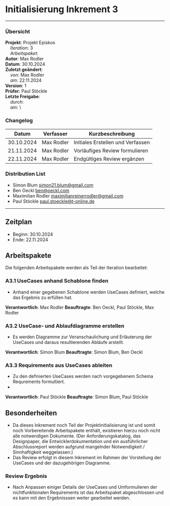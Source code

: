 # Initialisierung Inkrement 3

---

### Übersicht

**Projekt**: Projekt Episkos \
&nbsp;&nbsp;&nbsp;&nbsp;_Iteration_: 3\
&nbsp;&nbsp;&nbsp;&nbsp;_Arbeitspaket_: \
**Autor**: Max Rodler \
**Datum**: 30.10.2024 \
**Zuletzt geändert**: \
&nbsp;&nbsp;&nbsp;&nbsp;_von_: Max Rodler\
&nbsp;&nbsp;&nbsp;&nbsp;_am_: 22.11.2024\
**Version**: 1 \
**Prüfer**: Paul Stöckle\
**Letzte Freigabe**: \
&nbsp;&nbsp;&nbsp;&nbsp;_durch_: \
&nbsp;&nbsp;&nbsp;&nbsp;_am_: \

### Changelog

| Datum      | Verfasser  | Kurzbeschreibung                  |
|------------|------------|-----------------------------------|
| 30.10.2024 | Max Rodler | Initiales Erstellen und Verfassen |
| 21.11.2024 | Max Rodler | Vorläufiges Review formulieren    |
| 22.11.2024 | Max Rodler | Endgültiges Review ergänzen       |

### Distribution List

- Simon Blum <simon21.blum@gmail.com>
- Ben Oeckl <ben@oeckl.com>
- Maximilian Rodler <maximilianreinerrodler@gmail.com>
- Paul Stöckle <paul.stoeckle@t-online.de>

---

## Zeitplan
- Beginn: 30.10.2024
- Ende: 22.11.2024

## Arbeitspakete
Die folgenden Arbeitspakete werden als Teil der Iteration bearbeitet:
### A3.1 UseCases anhand Schablone finden
- Anhand einer gegebenen Schablone werden UseCases definiert, welche das Ergebnis zu erfüllen hat.

**Verantwortlich**: Max Rodler
**Beauftragte**: Ben Oeckl, Paul Stöckle, Max Rodler

### A3.2 UseCase- und Ablaufdiagramme erstellen
- Es werden Diagramme zur Veranschaulichung und Erläuterung der UseCases und daraus resultierenden Abläufe arstellt.

**Verantwortlich**: Simon Blum
**Beauftragte**: Simon Blum, Ben Oeckl

### A3.3 Requirements aus UseCases ableiten
- Zu den definierten UseCases werden nach vorgegebenem Schema Requrements formultiert.
- 
**Verantwortlich**: Paul Stöckle
**Beauftragte**: Simon Blum, Paul Stöckle


## Besonderheiten
- Da dieses Inkrement noch Teil der Projektinitialisierung ist und somit noch Vorbereitende Arbeitspakete enthält, existieren hierzu noch nicht alle notwendigen Dokumente. (Der Anforderungskatalog, das Designpaper, die Entwicklerdokumentation und ein ausführlicher Abschlussreport werden aufgrund mangelnder Notwendigkeit / Sinnhaftigkeit weggelassen.)
- Das Review erfolgt in diesem Inkrement im Rahmen der Vorstellung der UseCases und der dazugehörigen Diagramme. 

### Review Ergebnis
- Nach Anpassen einiger Details der UseCases und Umformulieren der nichtfunktionalen Requirements ist das Arbeitspaket abgeschlossen und es kann mit den Ergebnisssen weiter gearbeitet werden. 


